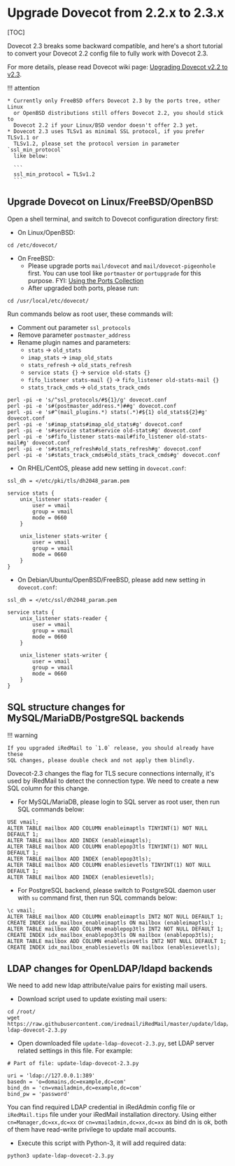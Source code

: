 # Upgrade Dovecot from 2.2.x to 2.3.x

[TOC]

Dovecot 2.3 breaks some backward compatible, and here's a short tutorial to
convert your Dovecot 2.2 config file to fully work with Dovecot 2.3.

For more details, please read Dovecot wiki page: [Upgrading Dovecot v2.2 to v2.3](https://wiki2.dovecot.org/Upgrading/2.3).

!!! attention

    * Currently only FreeBSD offers Dovecot 2.3 by the ports tree, other Linux
      or OpenBSD distributions still offers Dovecot 2.2, you should stick to
      Dovecot 2.2 if your Linux/BSD vendor doesn't offer 2.3 yet.
    * Dovecot 2.3 uses TLSv1 as minimal SSL protocol, if you prefer TLSv1.1 or
      TLSv1.2, please set the protocol version in parameter `ssl_min_protocol`
      like below:

      ```
      ssl_min_protocol = TLSv1.2
      ```

## Upgrade Dovecot on Linux/FreeBSD/OpenBSD

Open a shell terminal, and switch to Dovecot configuration directory first:

* On Linux/OpenBSD:
```
cd /etc/dovecot/
```

* On FreeBSD:
    * Please upgrade ports `mail/dovecot` and `mail/dovecot-pigeonhole` first.
      You can use tool like `portmaster` or `portupgrade` for this purpose.
      FYI: [Using the Ports Collection](https://www.freebsd.org/doc/handbook/ports-using.html)
    * After upgraded both ports, please run:

```
cd /usr/local/etc/dovecot/
```

Run commands below as root user, these commands will:

* Comment out parameter `ssl_protocols`
* Remove parameter `postmaster_address`
* Rename plugin names and parameters:
    * `stats` -> `old_stats`
    * `imap_stats` -> `imap_old_stats`
    * `stats_refresh` -> `old_stats_refresh`
    * `service stats {}` -> `service old-stats {}`
    * `fifo_listener stats-mail {}` -> `fifo_listener old-stats-mail {}`
    * `stats_track_cmds` -> `old_stats_track_cmds`

```
perl -pi -e 's/^ssl_protocols/#${1}/g' dovecot.conf
perl -pi -e 's#(postmaster_address.*)##g' dovecot.conf
perl -pi -e 's#^(mail_plugins.*) stats(.*)#${1} old_stats${2}#g' dovecot.conf
perl -pi -e 's#imap_stats#imap_old_stats#g' dovecot.conf
perl -pi -e 's#service stats#service old-stats#g' dovecot.conf
perl -pi -e 's#fifo_listener stats-mail#fifo_listener old-stats-mail#g' dovecot.conf
perl -pi -e 's#stats_refresh#old_stats_refresh#g' dovecot.conf
perl -pi -e 's#stats_track_cmds#old_stats_track_cmds#g' dovecot.conf
```

* On RHEL/CentOS, please add new setting in `dovecot.conf`:

```
ssl_dh = </etc/pki/tls/dh2048_param.pem

service stats {
    unix_listener stats-reader {
        user = vmail
        group = vmail
        mode = 0660
    }

    unix_listener stats-writer {
        user = vmail
        group = vmail
        mode = 0660
    }
}
```

* On Debian/Ubuntu/OpenBSD/FreeBSD, please add new setting in `dovecot.conf`:

```
ssl_dh = </etc/ssl/dh2048_param.pem

service stats {
    unix_listener stats-reader {
        user = vmail
        group = vmail
        mode = 0660
    }

    unix_listener stats-writer {
        user = vmail
        group = vmail
        mode = 0660
    }
}
```

## SQL structure changes for MySQL/MariaDB/PostgreSQL backends

!!! warning

    If you upgraded iRedMail to `1.0` release, you should already have these
    SQL changes, please double check and not apply them blindly.

Dovecot-2.3 changes the flag for TLS secure connections internally, it's used
by iRedMail to detect the connection type. We need to create a new SQL column
for this change.

* For MySQL/MariaDB, please login to SQL server as root user, then run SQL
  commands below:

```
USE vmail;
ALTER TABLE mailbox ADD COLUMN enableimaptls TINYINT(1) NOT NULL DEFAULT 1;
ALTER TABLE mailbox ADD INDEX (enableimaptls);
ALTER TABLE mailbox ADD COLUMN enablepop3tls TINYINT(1) NOT NULL DEFAULT 1;
ALTER TABLE mailbox ADD INDEX (enablepop3tls);
ALTER TABLE mailbox ADD COLUMN enablesievetls TINYINT(1) NOT NULL DEFAULT 1;
ALTER TABLE mailbox ADD INDEX (enablesievetls);
```

* For PostgreSQL backend, please switch to PostgreSQL daemon user with `su`
  command first, then run SQL commands below:

```
\c vmail;
ALTER TABLE mailbox ADD COLUMN enableimaptls INT2 NOT NULL DEFAULT 1;
CREATE INDEX idx_mailbox_enableimaptls ON mailbox (enableimaptls);
ALTER TABLE mailbox ADD COLUMN enablepop3tls INT2 NOT NULL DEFAULT 1;
CREATE INDEX idx_mailbox_enablepop3tls ON mailbox (enablepop3tls);
ALTER TABLE mailbox ADD COLUMN enablesievetls INT2 NOT NULL DEFAULT 1;
CREATE INDEX idx_mailbox_enablesievetls ON mailbox (enablesievetls);
```

## LDAP changes for OpenLDAP/ldapd backends

We need to add new ldap attribute/value pairs for existing mail users.

* Download script used to update existing mail users:

```
cd /root/
wget https://raw.githubusercontent.com/iredmail/iRedMail/master/update/ldap/update-ldap-dovecot-2.3.py
```

* Open downloaded file `update-ldap-dovecot-2.3.py`, set LDAP server
  related settings in this file. For example:

```
# Part of file: update-ldap-dovecot-2.3.py

uri = 'ldap://127.0.0.1:389'
basedn = 'o=domains,dc=example,dc=com'
bind_dn = 'cn=vmailadmin,dc=example,dc=com'
bind_pw = 'password'
```

You can find required LDAP credential in iRedAdmin config file or
`iRedMail.tips` file under your iRedMail installation directory. Using either
`cn=Manager,dc=xx,dc=xx` or `cn=vmailadmin,dc=xx,dc=xx` as bind dn is ok, both
of them have read-write privilege to update mail accounts.

* Execute this script with Python-3, it will add required data:

```
python3 update-ldap-dovecot-2.3.py
```

